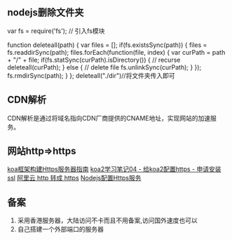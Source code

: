 ## nodejs删除文件夹
var fs = require('fs'); // 引入fs模块
 
function deleteall(path) {
	var files = [];
	if(fs.existsSync(path)) {
		files = fs.readdirSync(path);
		files.forEach(function(file, index) {
			var curPath = path + "/" + file;
			if(fs.statSync(curPath).isDirectory()) { // recurse
				deleteall(curPath);
			} else { // delete file
				fs.unlinkSync(curPath);
			}
		});
		fs.rmdirSync(path);
	}
};
deleteall("./dir")//将文件夹传入即可

## CDN解析
CDN解析是通过将域名指向CDN厂商提供的CNAME地址，实现网站的加速服务。


## 网站http=>https
[koa框架构建Https服务器指南](https://blog.csdn.net/weixin_34343308/article/details/89132356)
[koa2学习笔记04 - 给koa2配置https - 申请安装ssl](https://blog.csdn.net/HoChine/article/details/90749740)
[阿里云 http 转成 https](https://www.jianshu.com/p/086817e78acd)
[Nodejs配置Https服务](https://www.jianshu.com/p/638f364e0642)


## 备案
1. 采用香港服务器，大陆访问不卡而且不用备案,访问国外速度也可以
2. 自己搭建一个外部端口的服务器

